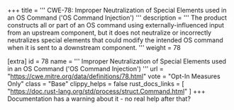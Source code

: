+++
title = '''
CWE-78: Improper Neutralization of Special Elements used in an OS Command ('OS Command Injection')
'''
description	= '''
The product constructs all or part of an OS command using externally-influenced input from an upstream component, but it does not neutralize or incorrectly neutralizes special elements that could modify the intended OS command when it is sent to a downstream component.
'''
weight = 78

[extra]
id = 78
name = '''
Improper Neutralization of Special Elements used in an OS Command ('OS Command Injection')
'''
url = "https://cwe.mitre.org/data/definitions/78.html"
vote = "Opt-In Measures Only"
class = "Base"
clippy_helps = false
rust_docs_links = [
	"https://doc.rust-lang.org/std/process/struct.Command.html"
]
+++
Documentation has a warning about it - no real help after that?
